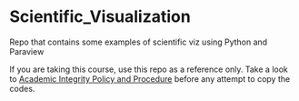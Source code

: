 # Scientific_Visualization
Repo that contains some examples of scientific viz using Python and Paraview

If you are taking this course, use this repo as a reference only. Take a look to [Academic Integrity Policy and Procedure](https://studentcode.illinois.edu/article1/part4/1-402/) before any attempt to copy the codes.
